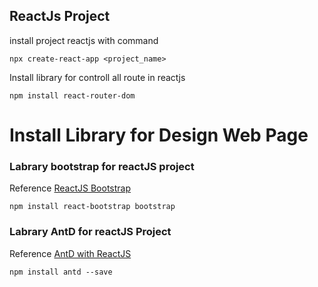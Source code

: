 ## ReactJs Project

install project reactjs with command
```
npx create-react-app <project_name>
```

Install library for controll all route in reactjs
```
npm install react-router-dom
```

# Install Library for Design Web Page
### Labrary bootstrap for reactJS project
Reference [ReactJS Bootstrap](https://react-bootstrap.netlify.app/docs/getting-started/introduction)
```
npm install react-bootstrap bootstrap
```
### Labrary AntD for reactJS Project
Reference [AntD with ReactJS](https://ant.design/components/overview/)
```
npm install antd --save
```
